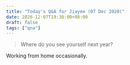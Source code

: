 ```yaml
---
title: "Today's Q&A for Jiayee (07 Dec 2020)"
date: 2020-12-07T19:38:00+08:00
draft: false
tags: ["qna"]
---
```

> Where do you see yourself next year?

Working from home occasionally.
